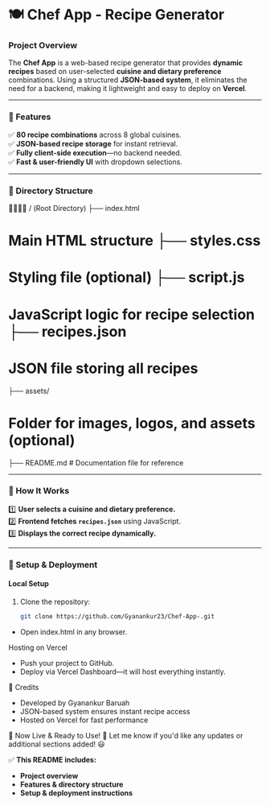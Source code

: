 # 🍽 Chef App - Recipe Generator

### **Project Overview**
The **Chef App** is a web-based recipe generator that provides **dynamic recipes** based on user-selected **cuisine and dietary preference** combinations. Using a structured **JSON-based system**, it eliminates the need for a backend, making it lightweight and easy to deploy on **Vercel**.

---

### **🔹 Features**
✅ **80 recipe combinations** across 8 global cuisines.  
✅ **JSON-based recipe storage** for instant retrieval.  
✅ **Fully client-side execution**—no backend needed.  
✅ **Fast & user-friendly UI** with dropdown selections.  

---

### **📂 Directory Structure**


/ (Root Directory) ├── index.html   
# Main HTML structure ├── styles.css    
# Styling file (optional) ├── script.js       
# JavaScript logic for recipe selection ├── recipes.json
# JSON file storing all recipes 
├── assets/     
# Folder for images, logos, and assets (optional) 
├── README.md          # Documentation file for reference

---

### **🔧 How It Works**
1️⃣ **User selects a cuisine and dietary preference.**  
2️⃣ **Frontend fetches `recipes.json`** using JavaScript.  
3️⃣ **Displays the correct recipe dynamically.**  

---

### **🚀 Setup & Deployment**
#### **Local Setup**
1. Clone the repository:
   ```bash
   git clone https://github.com/Gyanankur23/Chef-App-.git


- Open index.html in any browser.

Hosting on Vercel
- Push your project to GitHub.
- Deploy via Vercel Dashboard—it will host everything instantly.


📜 Credits
- Developed by Gyanankur Baruah
- JSON-based system ensures instant recipe access
- Hosted on Vercel for fast performance


🎉 Now Live & Ready to Use! 🚀
Let me know if you'd like any updates or additional sections added! 😃

✅ **This README includes:**  
- **Project overview**  
- **Features & directory structure**  
- **Setup & deployment instructions**  


